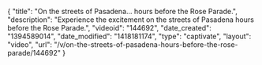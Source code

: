 {
    "title": "On the streets of Pasadena... hours before the Rose Parade.",
    "description": "Experience the excitement on the streets of Pasadena hours before the Rose Parade.",
    "videoid": "144692",
    "date_created": "1394589014",
    "date_modified": "1418181174",
    "type": "captivate",
    "layout": "video",
    "url": "\/v\/on-the-streets-of-pasadena-hours-before-the-rose-parade\/144692"
}
